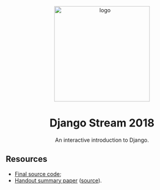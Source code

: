 <p align='center'>
  <img alt='logo' width='250px' src='https://www.djangoproject.com/s/img/logos/django-logo-positive.png'/>
</p>

<h1 align='center'>Django Stream 2018</h1>
<p align='center'>An interactive introduction to Django.</p>

## Resources
- [Final source code](/code);
- [Handout summary paper](https://github.com/VanilleBid/django-stream-2018/raw/master/October_Django_Course.pdf) ([source](/docs_source)).
